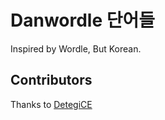 # Danwordle 단어들

Inspired by Wordle, But Korean.

## Contributors
Thanks to [DetegiCE](https://github.com/detegice) 